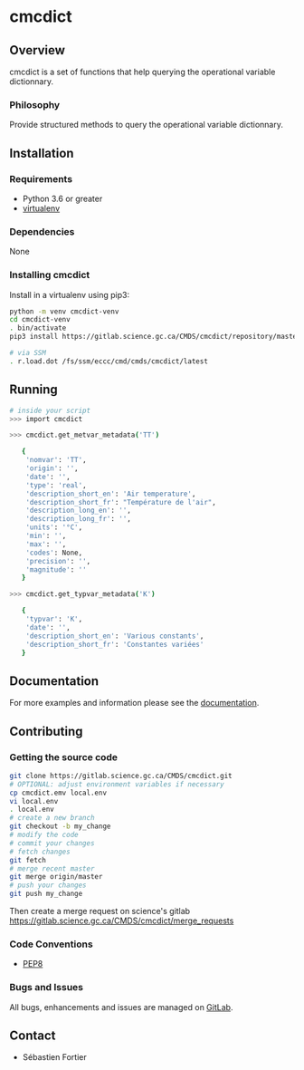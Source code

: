# cmcdict

## Overview

cmcdict is a set of functions that help querying the operational
variable dictionnary.

### Philosophy

Provide structured methods to query the operational variable
dictionnary.

## Installation

### Requirements
- Python 3.6 or greater
- [virtualenv](https://virtualenv.pypa.io)

### Dependencies
None

### Installing cmcdict

Install in a virtualenv using pip3:

```bash
python -m venv cmcdict-venv
cd cmcdict-venv
. bin/activate
pip3 install https://gitlab.science.gc.ca/CMDS/cmcdict/repository/master/archive.zip

# via SSM
. r.load.dot /fs/ssm/eccc/cmd/cmds/cmcdict/latest
```

## Running

```bash
# inside your script
>>> import cmcdict

>>> cmcdict.get_metvar_metadata('TT')

   {
    'nomvar': 'TT',
    'origin': '',
    'date': '',
    'type': 'real',
    'description_short_en': 'Air temperature',
    'description_short_fr': "Température de l'air",
    'description_long_en': '',
    'description_long_fr': '',
    'units': '°C',
    'min': '',
    'max': '',
    'codes': None,
    'precision': '',
    'magnitude': ''
   }

>>> cmcdict.get_typvar_metadata('K')

   {
    'typvar': 'K',
    'date': '',
    'description_short_en': 'Various constants',
    'description_short_fr': 'Constantes variées'
   }
```

## Documentation

For more examples and information please see the
[documentation](https://web.science.gc.ca/~spst900/cmcdict/master/index.html).

## Contributing

### Getting the source code

```bash
git clone https://gitlab.science.gc.ca/CMDS/cmcdict.git
# OPTIONAL: adjust environment variables if necessary
cp cmcdict.emv local.env
vi local.env
. local.env
# create a new branch
git checkout -b my_change
# modify the code
# commit your changes
# fetch changes
git fetch
# merge recent master
git merge origin/master
# push your changes
git push my_change
```

Then create a merge request on science's gitlab
https://gitlab.science.gc.ca/CMDS/cmcdict/merge_requests

### Code Conventions

* [PEP8](https://www.python.org/dev/peps/pep-0008)

### Bugs and Issues

All bugs, enhancements and issues are managed on [GitLab](https://gitlab.science.gc.ca/CMDS/cmcdict/issues).

## Contact

* Sébastien Fortier
